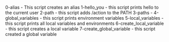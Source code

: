 0-alias - This script creates an alias
1-hello_you - this script prints hello to the current user
2-path - this script adds /action to the PATH
3-paths - 
4-global_variables - this script prints environment variables
5-local_variables - this script prints all local variables and environments
6-create_local_variable - this script creates a local variable
7-create_global_variable - this script created a global variable
